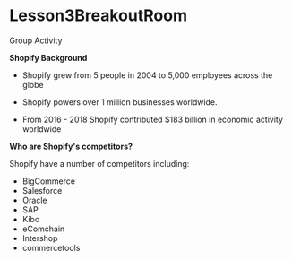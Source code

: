 # Lesson3BreakoutRoom
Group Activity

<b>Shopify Background</B>

- Shopify grew from 5 people in 2004 to 5,000 employees across the globe

- Shopify powers over 1 million businesses worldwide. 

- From 2016 - 2018 Shopify contributed $183 billion in economic activity worldwide


<b> Who are Shopify's competitors?</B>

Shopify have a number of competitors including: 
- BigCommerce
- Salesforce
- Oracle
- SAP
- Kibo
- eComchain
- Intershop
- commercetools
